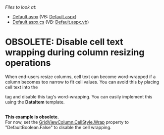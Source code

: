 <!-- default file list -->
*Files to look at*:

* [Default.aspx](./CS/WebSite/Default.aspx) (VB: [Default.aspx](./VB/WebSite/Default.aspx))
* [Default.aspx.cs](./CS/WebSite/Default.aspx.cs) (VB: [Default.aspx.vb](./VB/WebSite/Default.aspx.vb))
<!-- default file list end -->
# OBSOLETE: Disable cell text wrapping during column resizing operations


<p>When end-users resize columns, cell text can become word-wrapped if a column becomes too narrow to fit cell values. You can avoid this by placing cell text into the <div> tag and disable this tag's word-wrapping. You can easily implement this using the <strong>DataItem</strong> template.<br /><br /></p>
<p><strong>This example is obsolete.</strong><br />For now, set the <a href="https://documentation.devexpress.com/#AspNet/DevExpressWebAppearanceStyleBase_Wraptopic">GridViewColumn.CellStyle.Wrap</a> property to "DefaultBoolean.False" to disable the cell wrapping. </p>

<br/>


